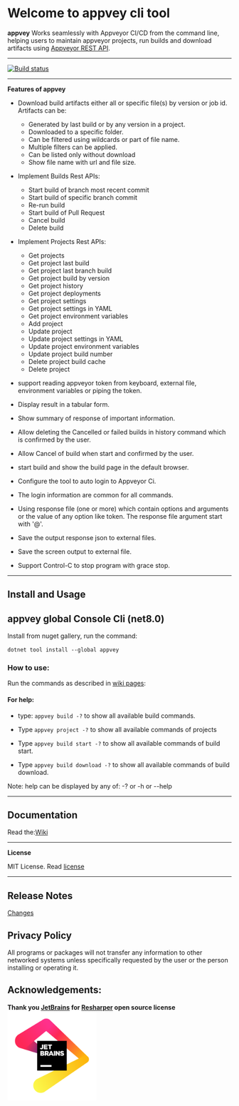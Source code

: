 # Welcome to appvey cli tool 

**appvey**  Works seamlessly with Appveyor CI/CD from the command line, helping users to maintain appveyor projects, run builds and download artifacts using [Appveyor REST API](https://www.appveyor.com/docs/api/).

-----

[![Build status](https://ci.appveyor.com/api/projects/status/f4ej8g59s8jco92o/branch/main?svg=true)](https://ci.appveyor.com/project/moh-hassan/appvey/branch/main)


-----------
**Features of appvey**
- Download build artifacts either all or specific file(s) by version or job id. Artifacts can be:
   - Generated by last build or by any version in a project.
   - Downloaded to a specific folder. 
	- Can be filtered using wildcards or part of file name. 
  - Multiple filters can be applied.
  - Can be listed only without download
  - Show file name with url and file size.

- Implement Builds Rest APIs:
  - Start build of branch most recent commit
  - Start build of specific branch commit
  - Re-run build
  - Start build of Pull Request
  - Cancel build
  - Delete build
- Implement Projects  Rest APIs:
  - Get projects
  - Get project last build
  - Get project last branch build
  - Get project build by version
  - Get project history
  - Get project deployments
  - Get project settings
  - Get project settings in YAML
  - Get project environment variables
  - Add project
  - Update project
  - Update project settings in YAML
  - Update project environment variables
  - Update project build number
  - Delete project build cache
  - Delete project
  
- support reading appveyor token from keyboard, external file, environment variables or piping the token.
- Display result in a tabular form.
- Show summary of response of important information.
- Allow deleting the Cancelled or failed builds in history command which is confirmed by the user.
- Allow Cancel of build when start and confirmed by the user.
- start build and show the build page in the default browser.
- Configure the tool to auto login to Appveyor Ci.
- The login information are common for all commands.
- Using response file (one or more) which contain options and arguments or the value of any option like token. The response file argument start with '@'.
- Save the output response json to external files.
- Save the screen output to external file.
- Support Control-C to stop program with grace stop.
----------

## Install and Usage

## appvey global Console Cli (net8.0)

 Install from nuget gallery, run the command:
```
dotnet tool install --global appvey
```
### How to use:
Run the commands as described in [wiki pages](https://github.com/moh-hassan/appvey/wiki):

	   
#### For help:
- type: `appvey build -?` to show all available build commands.

- Type `appvey project -?` to show all available commands of projects

- Type `appvey build start -?` to show all available commands of build start.

- Type `appvey build download -?` to show all available commands of build download.

Note: help can be displayed by any of: -? or -h or --help


------
 ## Documentation

Read the:[Wiki](https://github.com/moh-hassan/appvey/wiki)

-------
**License**

MIT License. Read [license](https://github.com/moh-hassan/appvey?tab=MIT-1-ov-file#readme)

----------
## Release Notes

[Changes](https://github.com/moh-hassan/appvey/blob/main/ReleaseNotes.md)

## Privacy Policy
All programs or packages will not transfer any information to other networked systems unless specifically requested by the user or the person installing or operating it. 

## Acknowledgements: 

**Thank you [JetBrains](https://www.jetbrains.com "JetBrain") for [Resharper](https://www.jetbrains.com/resharper/ "Resharper") open source license**
<img src="src/art/jb_beam.png" alt="jetbrains" width="200"/>

